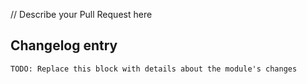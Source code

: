 // Describe your Pull Request here

## Changelog entry
```
TODO: Replace this block with details about the module's changes
```